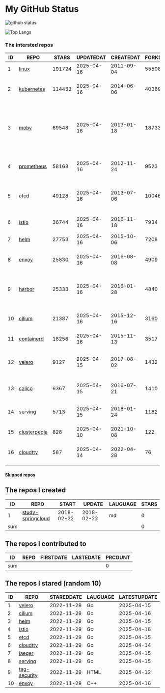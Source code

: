 # My GitHub Status

<img src="https://github-readme-stats-1.yihong0618.vercel.app/api?username=daoqingniu&show_icons=true&&&hide_title=true&count_private=true" alt="github status" />

![Top Langs](https://github-readme-stats-1.yihong0618.vercel.app/api/top-langs/?username=daoqingniu&layout=compact)

<!--START_SECTION:github_repos-->
### The intersted repos
| ID |                              REPO                               | STARS  | UPDATEDAT  | CREATEDAT  | FORKSCOUNT |                                                DESCRIPTIONS                                                |
|----|-----------------------------------------------------------------|--------|------------|------------|------------|------------------------------------------------------------------------------------------------------------|
|  1 | [linux](https://github.com/torvalds/linux)                      | 191724 | 2025-04-16 | 2011-09-04 |      55508 | Linux kernel source tree                                                                                   |
|  2 | [kubernetes](https://github.com/kubernetes/kubernetes)          | 114452 | 2025-04-16 | 2014-06-06 |      40369 | Production-Grade Container Scheduling and Management                                                       |
|  3 | [moby](https://github.com/moby/moby)                            |  69548 | 2025-04-16 | 2013-01-18 |      18733 | The Moby Project - a collaborative project for the container ecosystem to assemble container-based systems |
|  4 | [prometheus](https://github.com/prometheus/prometheus)          |  58168 | 2025-04-16 | 2012-11-24 |       9523 | The Prometheus monitoring system and time series database.                                                 |
|  5 | [etcd](https://github.com/etcd-io/etcd)                         |  49128 | 2025-04-16 | 2013-07-06 |      10046 | Distributed reliable key-value store for the most critical data of a distributed system                    |
|  6 | [istio](https://github.com/istio/istio)                         |  36744 | 2025-04-16 | 2016-11-18 |       7934 | Connect, secure, control, and observe services.                                                            |
|  7 | [helm](https://github.com/helm/helm)                            |  27753 | 2025-04-16 | 2015-10-06 |       7208 | The Kubernetes Package Manager                                                                             |
|  8 | [envoy](https://github.com/envoyproxy/envoy)                    |  25830 | 2025-04-16 | 2016-08-08 |       4909 | Cloud-native high-performance edge/middle/service proxy                                                    |
|  9 | [harbor](https://github.com/goharbor/harbor)                    |  25333 | 2025-04-16 | 2016-01-28 |       4840 | An open source trusted cloud native registry project that stores, signs, and scans content.                |
| 10 | [cilium](https://github.com/cilium/cilium)                      |  21387 | 2025-04-16 | 2015-12-16 |       3160 | eBPF-based Networking, Security, and Observability                                                         |
| 11 | [containerd](https://github.com/containerd/containerd)          |  18256 | 2025-04-16 | 2015-11-13 |       3517 | An open and reliable container runtime                                                                     |
| 12 | [velero](https://github.com/vmware-tanzu/velero)                |   9127 | 2025-04-15 | 2017-08-02 |       1432 | Backup and migrate Kubernetes applications and their persistent volumes                                    |
| 13 | [calico](https://github.com/projectcalico/calico)               |   6367 | 2025-04-15 | 2016-07-21 |       1410 | Cloud native networking and network security                                                               |
| 14 | [serving](https://github.com/knative/serving)                   |   5713 | 2025-04-15 | 2018-01-24 |       1182 | Kubernetes-based, scale-to-zero, request-driven compute                                                    |
| 15 | [clusterpedia](https://github.com/clusterpedia-io/clusterpedia) |    828 | 2025-04-10 | 2021-10-08 |        122 | The Encyclopedia of Kubernetes clusters                                                                    |
| 16 | [cloudtty](https://github.com/cloudtty/cloudtty)                |    587 | 2025-04-14 | 2022-04-28 |         76 | A Friendly Kubernetes CloudShell (Web Terminal) !                                                          |



#### Skipped repos
<!--END_SECTION:github_repos-->

<!--START_SECTION:my_github-->
## The repos I created
| ID  |                                 REPO                                 |   START    |   UPDATE   | LAUGUAGE | STARS |
|-----|----------------------------------------------------------------------|------------|------------|----------|-------|
|   1 | [study-springcloud](https://github.com/daoqingniu/study-springcloud) | 2018-02-22 | 2018-02-22 | md       |     0 |
| sum |                                                                      |            |            |          |     0 |

## The repos I contributed to
| ID  | REPO | FIRSTDATE | LASTEDATE | PRCOUNT |
|-----|------|-----------|-----------|---------|
| sum |      |           |           |       0 |

## The repos I stared (random 10)
| ID |                         REPO                         | STAREDDATE | LAUGUAGE | LATESTUPDATE |
|----|------------------------------------------------------|------------|----------|--------------|
|  1 | [velero](https://github.com/vmware-tanzu/velero)     | 2022-11-29 | Go       | 2025-04-15   |
|  2 | [cilium](https://github.com/cilium/cilium)           | 2022-11-29 | Go       | 2025-04-16   |
|  3 | [helm](https://github.com/helm/helm)                 | 2022-11-29 | Go       | 2025-04-15   |
|  4 | [istio](https://github.com/istio/istio)              | 2022-11-29 | Go       | 2025-04-16   |
|  5 | [etcd](https://github.com/etcd-io/etcd)              | 2022-11-29 | Go       | 2025-04-15   |
|  6 | [cloudtty](https://github.com/cloudtty/cloudtty)     | 2022-11-29 | Go       | 2025-04-14   |
|  7 | [jaeger](https://github.com/jaegertracing/jaeger)    | 2022-11-29 | Go       | 2025-04-15   |
|  8 | [serving](https://github.com/knative/serving)        | 2022-11-29 | Go       | 2025-04-15   |
|  9 | [tag-security](https://github.com/cncf/tag-security) | 2022-11-29 | HTML     | 2025-04-12   |
| 10 | [envoy](https://github.com/envoyproxy/envoy)         | 2022-11-29 | C++      | 2025-04-16   |

<!--END_SECTION:my_github-->
